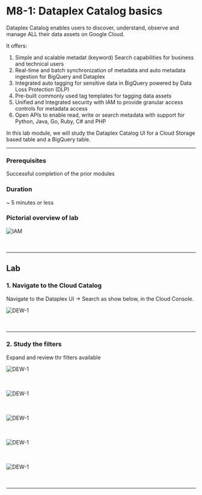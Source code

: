 
# M8-1: Dataplex Catalog basics

Dataplex Catalog enables users to discover, understand, observe and  manage ALL their data assets on Google Cloud.

It offers:
1. Simple and scalable metadat (keyword) Search capabilities for business and technical users
2. Real-time and batch synchronization of metadata and auto metadata ingestion for BigQuery  and Dataplex
3. Integrated auto tagging for sensitive data in BigQuery powered by Data Loss Protection (DLP)
4. Pre-built commonly used tag templates for tagging data assets
5. Unified and Integrated security with IAM to provide granular access controls for metadata access
6. Open APIs to enable read, write or search metadata with support for Python, Java, Go, Ruby, C# and PHP
  
In this lab module, we will study the Dataplex Catalog UI for a Cloud Storage based table and a BigQuery table.

<hr>

### Prerequisites

Successful completion of the prior modules


### Duration

~ 5 minutes or less


### Pictorial overview of lab

![IAM](../01-images/m081-00.png)   
<br><br>

<hr>

## Lab


### 1. Navigate to the Cloud Catalog
Navigate to the Dataplex UI -> Search as show below, in the Cloud Console. 

![DEW-1](../01-images/m081-01.png)   
<br><br>
<hr>

### 2. Study the filters
Expand and review thr filters available

![DEW-1](../01-images/m081-02.png)   
<br><br>

![DEW-1](../01-images/m081-03.png)   
<br><br>

![DEW-1](../01-images/m081-04.png)   
<br><br>

![DEW-1](../01-images/m081-05.png)   
<br><br>

![DEW-1](../01-images/m081-06.png)   
<br><br>

<hr>
